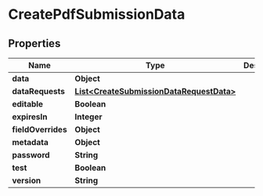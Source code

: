 

# CreatePdfSubmissionData


## Properties

| Name | Type | Description | Notes |
|------------ | ------------- | ------------- | -------------|
|**data** | **Object** |  |  |
|**dataRequests** | [**List&lt;CreateSubmissionDataRequestData&gt;**](CreateSubmissionDataRequestData.md) |  |  [optional] |
|**editable** | **Boolean** |  |  [optional] |
|**expiresIn** | **Integer** |  |  [optional] |
|**fieldOverrides** | **Object** |  |  [optional] |
|**metadata** | **Object** |  |  [optional] |
|**password** | **String** |  |  [optional] |
|**test** | **Boolean** |  |  [optional] |
|**version** | **String** |  |  [optional] |



